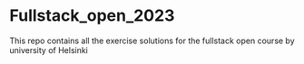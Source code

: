 # Fullstack_open_2023
This repo contains all the exercise solutions for the fullstack open course by university of Helsinki
